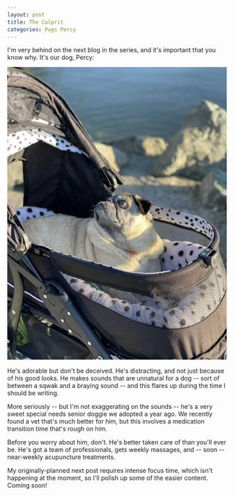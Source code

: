 ```yaml
---
layout: post
title: The Culprit
categories: Pugs Percy
---
```


I'm very behind on the next blog in the series, and it's important that you know why. It's our dog, Percy:

<img  src="/images/post-2022-01-23/percy_clamming.jpeg" alt="decentralized" width="600"/>

He's adorable but don't be deceived. He's distracting, and not just because of his good looks. He makes sounds that are unnatural for a dog -- sort of between a sqwak and a braying sound -- and this flares up during the time I should be writing. 

More seriously -- but I'm not exaggerating on the sounds -- he's a very sweet special needs senior doggie we adopted a year ago. We recently found a vet that's much better for him, but this involves a medication transition time that's rough on him.

Before you worry about him, don't. He's better taken care of than you'll ever be. He's got a team of professionals, gets weekly massages, and -- soon -- near-weekly acupuncture treatments.

My originally-planned next post requires intense focus time, which isn't happening at the moment, so I'll polish up some of the easier content. Coming soon!
